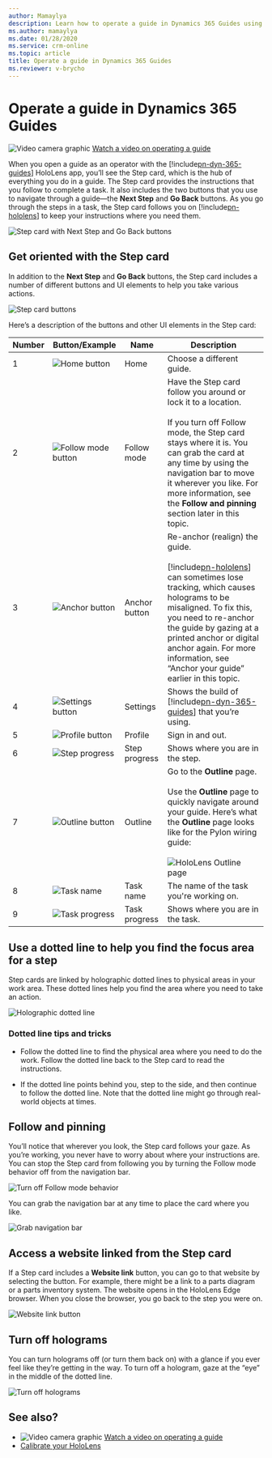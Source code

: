 ```yaml
---
author: Mamaylya
description: Learn how to operate a guide in Dynamics 365 Guides using the HoloLens app.
ms.author: mamaylya
ms.date: 01/28/2020
ms.service: crm-online
ms.topic: article
title: Operate a guide in Dynamics 365 Guides
ms.reviewer: v-brycho
---
```


# Operate a guide in Dynamics 365 Guides

![Video camera graphic](media/video-camera.PNG "Video camera graphic") [Watch a video on operating a guide](https://aka.ms/guidesoperate)

When you open a guide as an operator with the [!include[pn-dyn-365-guides](../includes/pn-dyn-365-guides.md)] HoloLens app, you’ll see the Step card, which is the hub of everything you do in a guide. The Step card  provides the instructions that you follow to complete a task. It also includes the two buttons that you use to navigate through a guide—the **Next Step** and **Go Back** buttons. As you go through the steps in a task, the Step card follows you on [!include[pn-hololens](../includes/pn-hololens.md)] to keep your instructions where you need them. 

![Step card with Next Step and Go Back buttons](media/pin.PNG "Step card with Next Step and Go Back buttons")  

## Get oriented with the Step card

In addition to the **Next Step** and **Go Back** buttons, the Step card includes a number of different buttons and UI elements to help you take various actions. 

![Step card buttons](media/operator-step-card-orientation.PNG "Step card buttons")   

Here’s a description of the buttons and other UI elements in the Step card:

|Number|Button/Example|Name|Description|
|---|--|------------------|------------------------------------------------------------------------------------|
|1|![Home button](media/home-button.png "Home button")|Home|Choose a different guide.|
|2|![Follow mode button](media/follow-button.png "Follow mode button")|Follow mode|Have the Step card follow you around or lock it to a location.<br><br>If you turn off Follow mode, the Step card stays where it is. You can grab the card at any time by using the navigation bar to move it wherever you like. For more information, see the **Follow and pinning** section later in this topic.|
|3|![Anchor button](media/anchor-button.PNG "Anchor button")|Anchor button|Re-anchor (realign) the guide.<br><br>[!include[pn-hololens](../includes/pn-hololens.md)] can sometimes lose tracking, which causes holograms to be misaligned. To fix this, you need to re-anchor the guide by gazing at a printed anchor or digital anchor again. For more information, see “Anchor your guide” earlier in this topic.|
|4|![Settings button](media/settings-button.png "Settings button")|Settings|Shows the build of [!include[pn-dyn-365-guides](../includes/pn-dyn-365-guides.md)] that you’re using.| 
|5|![Profile button](media/profile-button.png "Profile button")|Profile|Sign in and out.| 
|6|![Step progress](media/step-progress.PNG "Step progress")|Step progress|Shows where you are in the step.|
|7|![Outline button](media/outline-button.png "Outline button")|Outline|Go to the **Outline** page.<br><br>Use the **Outline** page to quickly navigate around your guide. Here’s what the **Outline** page looks like for the Pylon wiring guide:</br><br>![HoloLens Outline page](media/outline-operator.PNG "HoloLens Outline page")| 
|8|![Task name](media/task-name-table.PNG "Task name")|Task name|The name of the task you're working on.| 
|9|![Task progress](media/task-progress.PNG "Task progress")|Task progress|Shows where you are in the task.| 
 
## Use a dotted line to help you find the focus area for a step 
Step cards are linked by holographic dotted lines to physical areas in your work area. These dotted lines help you find the area where you need to take an action. 

![Holographic dotted line](media/dotted-line.PNG "Holographic dotted line")

### Dotted line tips and tricks 

- Follow the dotted line to find the physical area where you need to do the work. Follow the dotted line back to the Step card to read the instructions. 

- If the dotted line points behind you, step to the side, and then continue to follow the dotted line. 
Note that the dotted line might go through real-world objects at times. 

## Follow and pinning 

You’ll notice that wherever you look, the Step card follows your gaze. As you’re working, you never have to worry about where your instructions are. You can stop the Step card from following you by turning the Follow mode behavior off from the navigation bar. 

![Turn off Follow mode behavior](media/follow-button-nav-bar.PNG "Turn off Follow mode behavior")

You can grab the navigation bar at any time to place the card where you like.

![Grab navigation bar](media/follow-button-move-card.PNG "Grab navigation bar")

## Access a website linked from the Step card

If a Step card includes a **Website link** button, you can go to that website by selecting the button. For example, there might be a link to a parts diagram or a parts inventory system. The website opens in the HoloLens Edge browser. When you close the browser, you go back to the step you were on. 

![Website link button](media/website-button-runtime.PNG "Website link button")

## Turn off holograms 
You can turn holograms off (or turn them back on) with a glance if you ever feel like they’re getting in the way. To turn off a hologram, gaze at the “eye” in the middle of the dotted line. 

![Turn off holograms](media/dotted-line-toggle-visibility.PNG "Turn off holograms")  

## See also?

- ![Video camera graphic](media/video-camera.PNG "Video camera graphic") [Watch a video on operating a guide](https://aka.ms/guidesoperate)
- [Calibrate your HoloLens](https://docs.microsoft.com/windows/mixed-reality/calibration)



